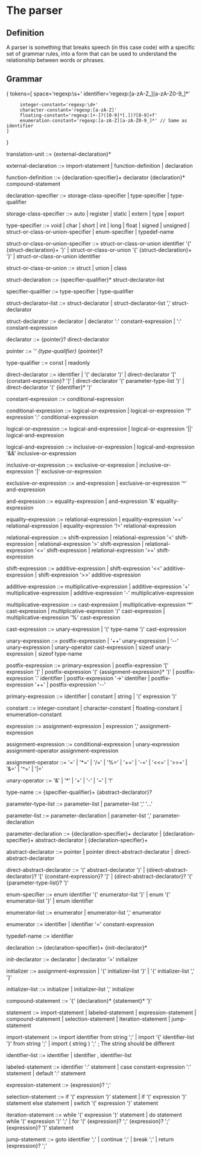 # The parser #

## Definition ##
A parser is something that breaks speech (in this case code) with a specific set of grammar rules, into a form that can be used to understand the relationship between words or phrases.

## Grammar ##
{
    tokens=[
         space='regexp:\s+'
         identifier='regexp:[a-zA-Z_][a-zA-Z0-9_]*'

         integer-constant='regexp:\d+'
         character-constant='regexp:[a-zA-Z]'
         floating-constant='regexp:[+-]?([0-9]*[.])?[0-9]+f'
         enumeration-constant='regexp:[a-zA-Z][a-zA-Z0-9_]*' // Same as identifier
    ]
}

translation-unit ::= {external-declaration}*

external-declaration ::= import-statement
                         | function-definition
                         | declaration

function-definition ::= {declaration-specifier}+ declarator {declaration}* compound-statement

declaration-specifier ::= storage-class-specifier
                          | type-specifier
                          | type-qualifier

storage-class-specifier ::= auto
                            | register
                            | static
                            | extern
                            | type
                            | export

type-specifier ::= void
                   | char
                   | short
                   | int
                   | long
                   | float
                   | signed
                   | unsigned
                   | struct-or-class-or-union-specifier
                   | enum-specifier
                   | typedef-name

struct-or-class-or-union-specifier ::= struct-or-class-or-union identifier '{' {struct-declaration}+ '}'
                              | struct-or-class-or-union '{' {struct-declaration}+ '}'
                              | struct-or-class-or-union identifier

struct-or-class-or-union ::= struct
                    | union
                    | class

struct-declaration ::= {specifier-qualifier}* struct-declarator-list

specifier-qualifier ::= type-specifier
                        | type-qualifier

struct-declarator-list ::= struct-declarator
                           | struct-declarator-list ',' struct-declarator


struct-declarator ::= declarator
                      | declarator ':' constant-expression
                      | ':' constant-expression

declarator ::= {pointer}? direct-declarator

pointer ::= '*' {type-qualifier}* {pointer}?

type-qualifier ::= const
                   | readonly

direct-declarator ::= identifier
                      | '(' declarator ')'
                      | direct-declarator '[' {constant-expression}? ']'
                      | direct-declarator '(' parameter-type-list ')'
                      | direct-declarator '(' {identifier}* ')'

constant-expression ::= conditional-expression

conditional-expression ::= logical-or-expression
                           | logical-or-expression '?' expression ':' conditional-expression

logical-or-expression ::= logical-and-expression
                          | logical-or-expression '||' logical-and-expression

logical-and-expression ::= inclusive-or-expression
                           | logical-and-expression '&&' inclusive-or-expression

inclusive-or-expression ::= exclusive-or-expression
                            | inclusive-or-expression '|' exclusive-or-expression

exclusive-or-expression ::= and-expression
                            | exclusive-or-expression '^' and-expression

and-expression ::= equality-expression
                   | and-expression '&' equality-expression

equality-expression ::= relational-expression
                        | equality-expression '==' relational-expression
                        | equality-expression '!=' relational-expression

relational-expression ::= shift-expression
                          | relational-expression '<' shift-expression
                          | relational-expression '>' shift-expression
                          | relational-expression '<=' shift-expression
                          | relational-expression '>=' shift-expression

shift-expression ::= additive-expression
                     | shift-expression '<<' additive-expression
                     | shift-expression '>>' additive-expression

additive-expression ::= multiplicative-expression
                        | additive-expression '+' multiplicative-expression
                        | additive-expression '-' multiplicative-expression

multiplicative-expression ::= cast-expression
                              | multiplicative-expression '*' cast-expression
                              | multiplicative-expression '/' cast-expression
                              | multiplicative-expression '%' cast-expression

cast-expression ::= unary-expression
                    | '(' type-name ')' cast-expression

unary-expression ::= postfix-expression
                     | '++' unary-expression
                     | '--' unary-expression
                     | unary-operator cast-expression
                     | sizeof unary-expression
                     | sizeof type-name

postfix-expression ::= primary-expression
                       | postfix-expression '[' expression ']'
                       | postfix-expression '(' {assignment-expression}* ')'
                       | postfix-expression '.' identifier
                       | postfix-expression '->' identifier
                       | postfix-expression '++'
                       | postfix-expression '--'

primary-expression ::= identifier
                       | constant
                       | string
                       | '(' expression ')'

constant ::= integer-constant
             | character-constant
             | floating-constant
             | enumeration-constant

expression ::= assignment-expression
               | expression ',' assignment-expression

assignment-expression ::= conditional-expression
                          | unary-expression assignment-operator assignment-expression

assignment-operator ::= '='
                        | '*='
                        | '/='
                        | '%='
                        | '+='
                        | '-='
                        | '<<='
                        | '>>='
                        | '&='
                        | '^='
                        | '|='

unary-operator ::= '&'
                   | '*'
                   | '+'
                   | '-'
                   | '~'
                   | '!'

type-name ::= {specifier-qualifier}+ {abstract-declarator}?

parameter-type-list ::= parameter-list
                        | parameter-list ',' '...'

parameter-list ::= parameter-declaration
                   | parameter-list ',' parameter-declaration

parameter-declaration ::= {declaration-specifier}+ declarator
                          | {declaration-specifier}+ abstract-declarator
                          | {declaration-specifier}+

abstract-declarator ::= pointer
                        | pointer direct-abstract-declarator
                        | direct-abstract-declarator

direct-abstract-declarator ::=  '(' abstract-declarator ')'
                               | {direct-abstract-declarator}? '[' {constant-expression}? ']'
                               | {direct-abstract-declarator}? '(' {parameter-type-list}? ')'

enum-specifier ::= enum identifier '{' enumerator-list '}'
                   | enum '{' enumerator-list '}'
                   | enum identifier

enumerator-list ::= enumerator
                    | enumerator-list ',' enumerator


enumerator ::= identifier
               | identifier '=' constant-expression

typedef-name ::= identifier

declaration ::=  {declaration-specifier}+ {init-declarator}*

init-declarator ::= declarator
                    | declarator '=' initializer

initializer ::= assignment-expression
                | '{' initializer-list '}'
                | '{' initializer-list ',' '}'

initializer-list ::= initializer
                     | initializer-list ',' initializer

compound-statement ::= '{' {declaration}* {statement}* '}'

statement ::= import-statement
              | labeled-statement
              | expression-statement
              | compound-statement
              | selection-statement
              | iteration-statement
              | jump-statement

import-statement ::= import identifier from string ';'
                    | import '{' identifier-list '}' from string ';'
                    | import ( string ) ';'         ; The string should be different 

identifier-list ::= identifier
                    | identifier , identifier-list

labeled-statement ::= identifier ':' statement
                      | case constant-expression ':' statement
                      | default ':' statement

expression-statement ::= {expression}? ';'

selection-statement ::= if '(' expression ')' statement
                        | if '(' expression ')' statement else statement
                        | switch '(' expression ')' statement

iteration-statement ::= while '(' expression ')' statement
                        | do statement while '(' expression ')' ';'
                        | for '(' {expression}? ';' {expression}? ';' {expression}? ')' statement

jump-statement ::= goto identifier ';'
                   | continue ';'
                   | break ';'
                   | return {expression}? ';'
